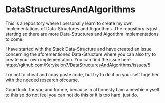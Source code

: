 # DataStructuresAndAlgorithms

This is a repository where I personally learn to create my own implementations of Data-Structures and Algorithms.
The repository is just starting so there are more Data-Structures and Algorithm implementations to come.

I have started with the Stack Data-Structure and have created an Issue concerning the aforementioned Data-Structure where you can also try to create your own implementation.
You can find the issue here https://github.com/Kerykeion7/DataStructuresAndAlgorithms/issues/5

Try not to cheat and copy paste code, but try to do it on your self together with the needed research ofcourse.

Good luck, for you and for me, because in al honesty I am a newbie myself to this so do not feel you can not do this or it is too hard, just do.
